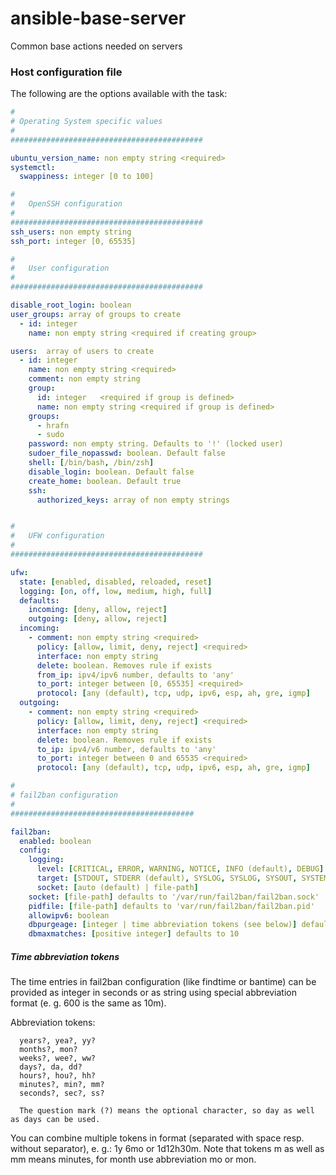 # ansible-base-server
Common base actions needed on servers

### Host configuration file

The following are the options available with the task:

```yaml
#
# Operating System specific values
#
###########################################

ubuntu_version_name: non empty string <required>
systemctl:
  swappiness: integer [0 to 100]

#
#   OpenSSH configuration   
#
###########################################
ssh_users: non empty string
ssh_port: integer [0, 65535]

#
#   User configuration
#
###########################################

disable_root_login: boolean
user_groups: array of groups to create
  - id:	integer
    name: non empty string <required if creating group>

users:	array of users to create
  - id: integer
    name: non empty string <required>
    comment: non empty string
    group:
      id: integer	<required if group is defined>
      name: non empty string <required if group is defined>
    groups:
      - hrafn
      - sudo
    password: non empty string. Defaults to '!' (locked user)
    sudoer_file_nopasswd: boolean. Default false
    shell: [/bin/bash, /bin/zsh]
    disable_login: boolean. Default false
    create_home: boolean. Default true
    ssh:
      authorized_keys: array of non empty strings


#
#	UFW configuration
#
###########################################

ufw:
  state: [enabled, disabled, reloaded, reset]
  logging: [on, off, low, medium, high, full]
  defaults:
    incoming: [deny, allow, reject]
    outgoing: [deny, allow, reject]
  incoming:
	- comment: non empty string <required>
	  policy: [allow, limit, deny, reject] <required>
	  interface: non empty string
	  delete: boolean. Removes rule if exists
	  from_ip: ipv4/ipv6 number, defaults to 'any'
	  to_port: integer between [0, 65535] <required>
	  protocol: [any (default), tcp, udp, ipv6, esp, ah, gre, igmp]
  outgoing:
    - comment: non empty string	<required>
      policy: [allow, limit, deny, reject] <required>
      interface: non empty string
      delete: boolean. Removes rule if exists
      to_ip: ipv4/v6 number, defaults to 'any'
      to_port: integer between 0 and 65535 <required>
      protocol: [any (default), tcp, udp, ipv6, esp, ah, gre, igmp]

#
# fail2ban configuration
#
#########################################

fail2ban:
  enabled: boolean
  config:
    logging:
      level: [CRITICAL, ERROR, WARNING, NOTICE, INFO (default), DEBUG] 
      target: [STDOUT, STDERR (default), SYSLOG, SYSLOG, SYSOUT, SYSTEMD-JOURNAL, file-path]
      socket: [auto (default) | file-path] 
    socket: [file-path] defaults to '/var/run/fail2ban/fail2ban.sock'
    pidfile: [file-path] defaults to 'var/run/fail2ban/fail2ban.pid'
    allowipv6: boolean
    dbpurgeage: [integer | time abbreviation tokens (see below)] defaults to '1d'
    dbmaxmatches: [positive integer] defaults to 10

```


##### Time abbreviation tokens

The  time  entries in fail2ban configuration (like findtime or bantime) can be provided as
integer in seconds or as string using special abbreviation format (e. g. 600 is  the  same
as 10m).

Abbreviation tokens:

      years?, yea?, yy?
      months?, mon?
      weeks?, wee?, ww?
      days?, da, dd?
      hours?, hou?, hh?
      minutes?, min?, mm?
      seconds?, sec?, ss?

      The question mark (?) means the optional character, so day as well as days can be used.

You  can combine multiple tokens in format (separated with space resp. without separator),
e. g.: 1y 6mo or 1d12h30m.
Note that tokens m as well as mm means minutes, for month use abbreviation mo or mon.